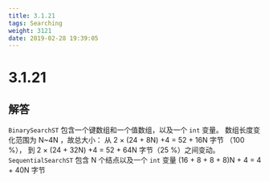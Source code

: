 ```yaml
---
title: 3.1.21
tags: Searching
weight: 3121
date: 2019-02-28 19:39:05
---
```


# 3.1.21


## 解答

`BinarySearchST`
包含一个键数组和一个值数组，以及一个 `int` 变量。
数组长度变化范围为 N~4N ，故总大小：
从 2 × (24 + 8N) +4 = 52 + 16N 字节 （100 %），
到 2 × (24 + 32N) +4 = 52 + 64N 字节（25 %）之间变动。
`SequentialSearchST`
包含 N 个结点以及一个 `int` 变量
(16 + 8 + 8 + 8)N + 4 = 4 + 40N 字节
